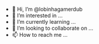 - 👋 Hi, I’m @lobinhagamerdub
- 👀 I’m interested in ...
- 🌱 I’m currently learning ...
- 💞️ I’m looking to collaborate on ...
- 📫 How to reach me ...

<!---
lobinhagamerdub/lobinhagamerdub is a ✨ special ✨ repository because its `README.md` (this file) appears on your GitHub profile.
You can click the Preview link to take a look at your changes.
--->
